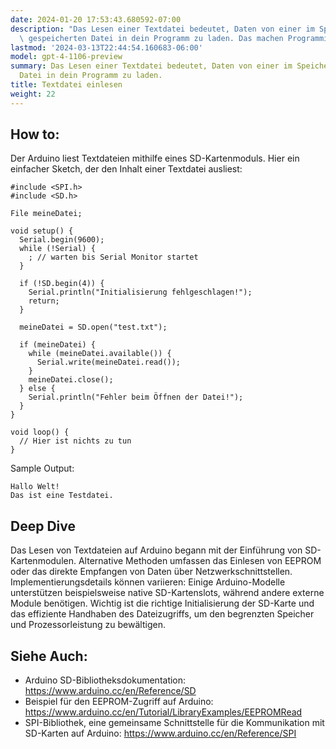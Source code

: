 ```yaml
---
date: 2024-01-20 17:53:43.680592-07:00
description: "Das Lesen einer Textdatei bedeutet, Daten von einer im Speichermedium\
  \ gespeicherten Datei in dein Programm zu laden. Das machen Programmierer, um\u2026"
lastmod: '2024-03-13T22:44:54.160683-06:00'
model: gpt-4-1106-preview
summary: Das Lesen einer Textdatei bedeutet, Daten von einer im Speichermedium gespeicherten
  Datei in dein Programm zu laden.
title: Textdatei einlesen
weight: 22
---
```


## How to:
Der Arduino liest Textdateien mithilfe eines SD-Kartenmoduls. Hier ein einfacher Sketch, der den Inhalt einer Textdatei ausliest:

```Arduino
#include <SPI.h>
#include <SD.h>

File meineDatei;

void setup() {
  Serial.begin(9600);
  while (!Serial) {
    ; // warten bis Serial Monitor startet
  }

  if (!SD.begin(4)) {
    Serial.println("Initialisierung fehlgeschlagen!");
    return;
  }
  
  meineDatei = SD.open("test.txt");
  
  if (meineDatei) {
    while (meineDatei.available()) {
      Serial.write(meineDatei.read());
    }
    meineDatei.close();
  } else {
    Serial.println("Fehler beim Öffnen der Datei!");
  }
}

void loop() {
  // Hier ist nichts zu tun
}
```

Sample Output:
```
Hallo Welt!
Das ist eine Testdatei.
```

## Deep Dive
Das Lesen von Textdateien auf Arduino begann mit der Einführung von SD-Kartenmodulen. Alternative Methoden umfassen das Einlesen von EEPROM oder das direkte Empfangen von Daten über Netzwerkschnittstellen. Implementierungsdetails können variieren: Einige Arduino-Modelle unterstützen beispielsweise native SD-Kartenslots, während andere externe Module benötigen. Wichtig ist die richtige Initialisierung der SD-Karte und das effiziente Handhaben des Dateizugriffs, um den begrenzten Speicher und Prozessorleistung zu bewältigen.

## Siehe Auch:
- Arduino SD-Bibliotheksdokumentation: https://www.arduino.cc/en/Reference/SD
- Beispiel für den EEPROM-Zugriff auf Arduino: https://www.arduino.cc/en/Tutorial/LibraryExamples/EEPROMRead
- SPI-Bibliothek, eine gemeinsame Schnittstelle für die Kommunikation mit SD-Karten auf Arduino: https://www.arduino.cc/en/Reference/SPI
